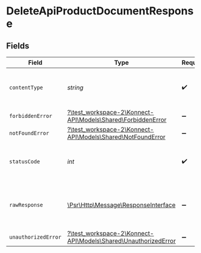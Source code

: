 # DeleteApiProductDocumentResponse


## Fields

| Field                                                                                                        | Type                                                                                                         | Required                                                                                                     | Description                                                                                                  |
| ------------------------------------------------------------------------------------------------------------ | ------------------------------------------------------------------------------------------------------------ | ------------------------------------------------------------------------------------------------------------ | ------------------------------------------------------------------------------------------------------------ |
| `contentType`                                                                                                | *string*                                                                                                     | :heavy_check_mark:                                                                                           | HTTP response content type for this operation                                                                |
| `forbiddenError`                                                                                             | [?\test_workspace-2\Konnect-API\Models\Shared\ForbiddenError](../../models/shared/ForbiddenError.md)         | :heavy_minus_sign:                                                                                           | Forbidden                                                                                                    |
| `notFoundError`                                                                                              | [?\test_workspace-2\Konnect-API\Models\Shared\NotFoundError](../../models/shared/NotFoundError.md)           | :heavy_minus_sign:                                                                                           | Not Found                                                                                                    |
| `statusCode`                                                                                                 | *int*                                                                                                        | :heavy_check_mark:                                                                                           | HTTP response status code for this operation                                                                 |
| `rawResponse`                                                                                                | [\Psr\Http\Message\ResponseInterface](https://www.php-fig.org/psr/psr-7/#33-psrhttpmessageresponseinterface) | :heavy_minus_sign:                                                                                           | Raw HTTP response; suitable for custom response parsing                                                      |
| `unauthorizedError`                                                                                          | [?\test_workspace-2\Konnect-API\Models\Shared\UnauthorizedError](../../models/shared/UnauthorizedError.md)   | :heavy_minus_sign:                                                                                           | Unauthorized                                                                                                 |